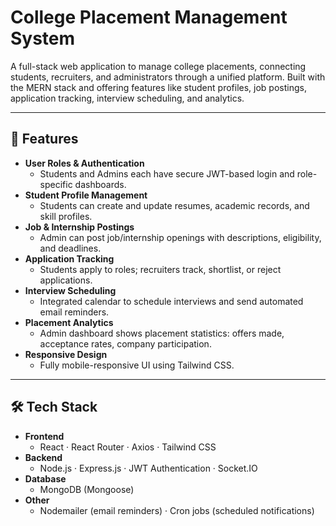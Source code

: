 # College Placement Management System

A full-stack web application to manage college placements, connecting students, recruiters, and administrators through a unified platform. Built with the MERN stack and offering features like student profiles, job postings, application tracking, interview scheduling, and analytics.

---

## 🚀 Features

- **User Roles & Authentication**  
  - Students and Admins each have secure JWT-based login and role-specific dashboards.
- **Student Profile Management**  
  - Students can create and update resumes, academic records, and skill profiles.
- **Job & Internship Postings**  
  - Admin can post job/internship openings with descriptions, eligibility, and deadlines.
- **Application Tracking**  
  - Students apply to roles; recruiters track, shortlist, or reject applications.
- **Interview Scheduling**  
  - Integrated calendar to schedule interviews and send automated email reminders.
- **Placement Analytics**  
  - Admin dashboard shows placement statistics: offers made, acceptance rates, company participation.
- **Responsive Design**  
  - Fully mobile-responsive UI using Tailwind CSS.

---

## 🛠 Tech Stack

- **Frontend**  
  - React · React Router · Axios · Tailwind CSS  
- **Backend**  
  - Node.js · Express.js · JWT Authentication · Socket.IO  
- **Database**  
  - MongoDB (Mongoose)  
- **Other**  
  - Nodemailer (email reminders) · Cron jobs (scheduled notifications)


